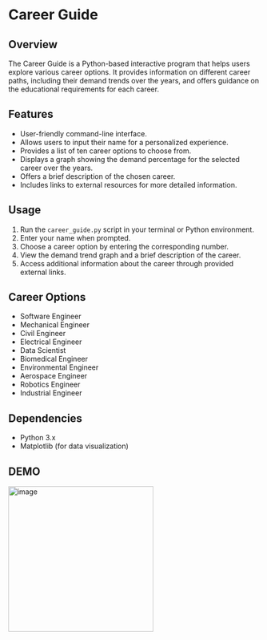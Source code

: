 
# Career Guide

## Overview
The Career Guide is a Python-based interactive program that helps users explore various career options. It provides information on different career paths, including their demand trends over the years, and offers guidance on the educational requirements for each career.

## Features
- User-friendly command-line interface.
- Allows users to input their name for a personalized experience.
- Provides a list of ten career options to choose from.
- Displays a graph showing the demand percentage for the selected career over the years.
- Offers a brief description of the chosen career.
- Includes links to external resources for more detailed information.

## Usage
1. Run the `career_guide.py` script in your terminal or Python environment.
2. Enter your name when prompted.
3. Choose a career option by entering the corresponding number.
4. View the demand trend graph and a brief description of the career.
5. Access additional information about the career through provided external links.

## Career Options
- Software Engineer
- Mechanical Engineer
- Civil Engineer
- Electrical Engineer
- Data Scientist
- Biomedical Engineer
- Environmental Engineer
- Aerospace Engineer
- Robotics Engineer
- Industrial Engineer

## Dependencies
- Python 3.x
- Matplotlib (for data visualization)

## DEMO
<img width="290" alt="image" src="https://github.com/ShivaNagachander/python-beginner-projects/assets/123239393/45ac0f22-7331-4055-97c2-053231561f56">

